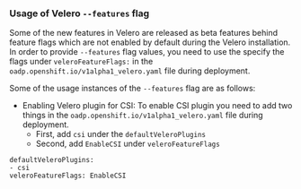 <h3 id="features-flag"> Usage of Velero <code>--features</code> flag</h3>

Some of the new features in Velero are released as beta features behind feature 
flags which are not enabled by default during the Velero installation. In order 
to provide `--features` flag values, you need to use the specify the flags under 
`veleroFeatureFlags:` in the `oadp.openshift.io/v1alpha1_velero.yaml` file
during deployment.

Some of the usage instances of the `--features` flag are as follows:
- Enabling Velero plugin for CSI: To enable CSI plugin you need to add two 
  things in the `oadp.openshift.io/v1alpha1_velero.yaml` file during deployment.
  - First, add `csi` under the `defaultVeleroPlugins` 
  - Second, add `EnableCSI` under `veleroFeatureFlags`
```
defaultVeleroPlugins:
- csi
veleroFeatureFlags: EnableCSI
```